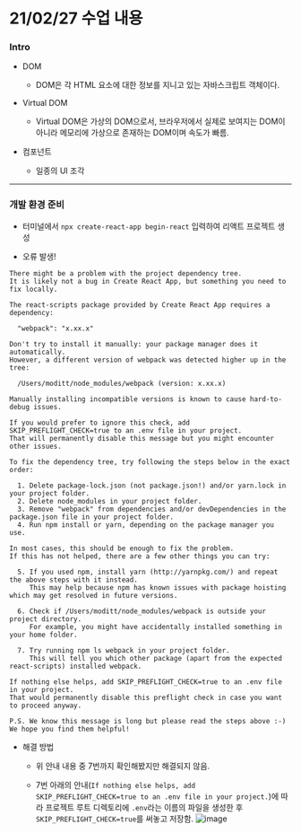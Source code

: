 # 21/02/27 수업 내용
### Intro

- DOM

  - DOM은 각 HTML 요소에 대한 정보를 지니고 있는 자바스크립트 객체이다.

- Virtual DOM

  - Virtual DOM은 가상의 DOM으로서, 브라우저에서 실제로 보여지는 DOM이 아니라 메모리에 가상으로 존재하는 DOM이며 속도가 빠름.

- 컴포넌트

  - 일종의 UI 조각

___
### 개발 환경 준비

- 터미널에서 `npx create-react-app begin-react` 입력하여 리액트 프로젝트 생성

- 오류 발생!
```
There might be a problem with the project dependency tree.
It is likely not a bug in Create React App, but something you need to fix locally.
 
The react-scripts package provided by Create React App requires a dependency:
 
  "webpack": "x.xx.x"
 
Don't try to install it manually: your package manager does it automatically.
However, a different version of webpack was detected higher up in the tree:
 
  /Users/moditt/node_modules/webpack (version: x.xx.x) 
 
Manually installing incompatible versions is known to cause hard-to-debug issues.
 
If you would prefer to ignore this check, add SKIP_PREFLIGHT_CHECK=true to an .env file in your project.
That will permanently disable this message but you might encounter other issues.
 
To fix the dependency tree, try following the steps below in the exact order:
 
  1. Delete package-lock.json (not package.json!) and/or yarn.lock in your project folder.
  2. Delete node_modules in your project folder.
  3. Remove "webpack" from dependencies and/or devDependencies in the package.json file in your project folder.
  4. Run npm install or yarn, depending on the package manager you use.
 
In most cases, this should be enough to fix the problem.
If this has not helped, there are a few other things you can try:
 
  5. If you used npm, install yarn (http://yarnpkg.com/) and repeat the above steps with it instead.
     This may help because npm has known issues with package hoisting which may get resolved in future versions.
 
  6. Check if /Users/moditt/node_modules/webpack is outside your project directory.
     For example, you might have accidentally installed something in your home folder.
 
  7. Try running npm ls webpack in your project folder.
     This will tell you which other package (apart from the expected react-scripts) installed webpack.
 
If nothing else helps, add SKIP_PREFLIGHT_CHECK=true to an .env file in your project.
That would permanently disable this preflight check in case you want to proceed anyway.
 
P.S. We know this message is long but please read the steps above :-) We hope you find them helpful!
```

  - 해결 방법

    - 위 안내 내용 중 7번까지 확인해봤지만 해결되지 않음.

    - 7번 아래의 안내(`If nothing else helps, add SKIP_PREFLIGHT_CHECK=true to an .env file in your project.`)에 따라 프로젝트 루트 디렉토리에 `.env`라는 이름의 파일을 생성한 후 `SKIP_PREFLIGHT_CHECK=true`를 써놓고 저장함.
![image](https://user-images.githubusercontent.com/54733637/109408659-d47b3400-79ce-11eb-9848-d3332c0f58b2.png)

